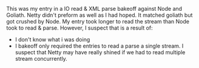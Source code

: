 This was my entry in a IO read & XML parse bakeoff against Node and Goliath.  Netty didn't preform as well as I had hoped.  It matched goliath but got crushed by Node.  My entry took longer to read the stream than Node took to read & parse.  However, I suspect that is a result of:
* I don't know what i was doing
* I bakeoff only required the entries to read a parse a single stream.  I suspect that Netty may have really shined if we had to read multiple stream concurrently.